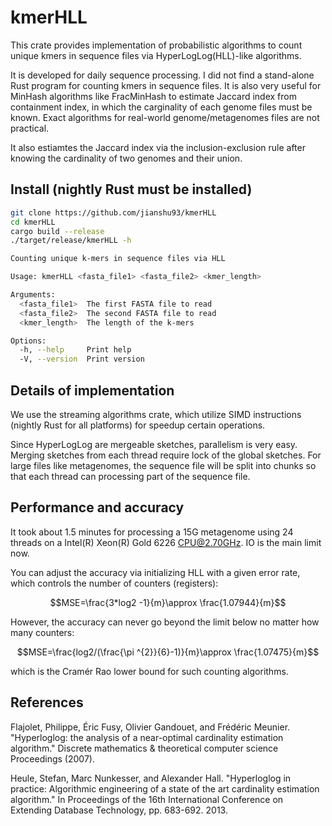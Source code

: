 # kmerHLL
This crate provides implementation of probabilistic algorithms to count unique kmers in sequence files via HyperLogLog(HLL)-like algorithms.

It is developed for daily sequence processing. I did not find a stand-alone Rust program for counting kmers in sequence files. It is also very useful for MinHash algorithms like FracMinHash to estimate Jaccard index from containment index, in which the carginality of each genome files must be known. Exact algorithms for real-world genome/metagenomes files are not practical. 

It also estiamtes the Jaccard index via the inclusion-exclusion rule after knowing the cardinality of two genomes and their union.

## Install (nightly Rust must be installed)

```bash
git clone https://github.com/jianshu93/kmerHLL
cd kmerHLL
cargo build --release
./target/release/kmerHLL -h
```

```bash
Counting unique k-mers in sequence files via HLL

Usage: kmerHLL <fasta_file1> <fasta_file2> <kmer_length>

Arguments:
  <fasta_file1>  The first FASTA file to read
  <fasta_file2>  The second FASTA file to read
  <kmer_length>  The length of the k-mers

Options:
  -h, --help     Print help
  -V, --version  Print version
```

## Details of implementation
We use the streaming algorithms crate, which utilize SIMD instructions (nightly Rust for all platforms) for speedup certain operations. 

Since HyperLogLog are mergeable sketches, parallelism is very easy. Merging sketches from each thread require lock of the global sketches. For large files like metagenomes, the sequence file will be split into chunks so that each thread can processing part of the sequence file.

## Performance and accuracy

It took about 1.5 minutes for processing a 15G metagenome using 24 threads on a Intel(R) Xeon(R) Gold 6226 CPU@2.70GHz. IO is the main limit now.

You can adjust the accuracy via initializing HLL with a given error rate, which controls the number of counters (registers):

$$MSE=\frac{3*log2 -1}{m}\approx \frac{1.07944}{m}$$

However, the accuracy can never go beyond the limit below no matter how many counters:

$$MSE=\frac{log2/(\frac{\pi ^{2}}{6}-1)}{m}\approx \frac{1.07475}{m}$$

which is the Cramér Rao lower bound for such counting algorithms.

## References
Flajolet, Philippe, Éric Fusy, Olivier Gandouet, and Frédéric Meunier. "Hyperloglog: the analysis of a near-optimal cardinality estimation algorithm." Discrete mathematics & theoretical computer science Proceedings (2007).

Heule, Stefan, Marc Nunkesser, and Alexander Hall. "Hyperloglog in practice: Algorithmic engineering of a state of the art cardinality estimation algorithm." In Proceedings of the 16th International Conference on Extending Database Technology, pp. 683-692. 2013.


